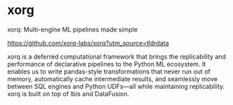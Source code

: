 # xorg

xorq: Multi-engine ML pipelines made simple

https://github.com/xorq-labs/xorq?utm_source=tldrdata

xorq is a deferred computational framework that brings the replicability and performance of declarative pipelines to the Python ML ecosystem. It enables us to write pandas-style transformations that never run out of memory, automatically cache intermediate results, and seamlessly move between SQL engines and Python UDFs—all while maintaining replicability. xorq is built on top of Ibis and DataFusion.

